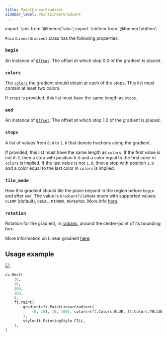 ```yaml
---
title: PaintLinearGradient
sidebar_label: PaintLinearGradient
---
```

import Tabs from '@theme/Tabs';
import TabItem from '@theme/TabItem';

`PaintLinearGradient` class has the following properties:

### `begin`

An instance of [`Offset`](/docs/reference/types/offset). The offset at which stop 0.0 of the gradient is placed.

### `colors`

The [`colors`](/docs/reference/colors) the gradient should obtain at each of the stops. This list must contain at least two colors.

If `stops` is provided, this list must have the same length as `stops`.

### `end`

An instance of [`Offset`](/docs/reference/types/offset). The offset at which stop 1.0 of the gradient is placed.

### `stops`

A list of values from `0.0` to `1.0` that denote fractions along the gradient. 

If provided, this list must have the same length as `colors`. If the first value is not `0.0`, then a stop with position `0.0` and a color equal to the first color in `colors` is implied. If the last value is not `1.0`, then a stop with position `1.0` and a color equal to the last color in `colors` is implied.

### `tile_mode`

How this gradient should tile the plane beyond in the region before `begin` and after `end`. The value is `GradientTileMode` enum with supported values: `CLAMP` (default), `DECAL`, `MIRROR`, `REPEATED`. More info [here](https://api.flutter.dev/flutter/dart-ui/TileMode.html).

### `rotation`

Rotation for the gradient, in [radians](https://en.wikipedia.org/wiki/Radian), around the center-point of its bounding box.


More information on Linear gradient [here](https://api.flutter.dev/flutter/dart-ui/Gradient/Gradient.linear.html).

## Usage example

<img src="/img/docs/controls/canvas/paint-linear-gradient.png" className="screenshot-20" />

```python
cv.Rect(
    10,
    10,
    100,
    100,
    5,
    ft.Paint(
        gradient=ft.PaintLinearGradient(
            (0, 10), (0, 100), colors=[ft.Colors.BLUE, ft.Colors.YELLOW]
        ),
        style=ft.PaintingStyle.FILL,
    ),
)
```
